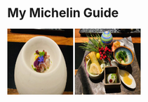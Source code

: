 # My Michelin Guide
<p float="left">
  <img src="/pages/food/photos/naka1.jpeg" width="150" height="150">
  <img src="/pages/food/photos/naka2.jpeg" width="150" height="150">
</p>

